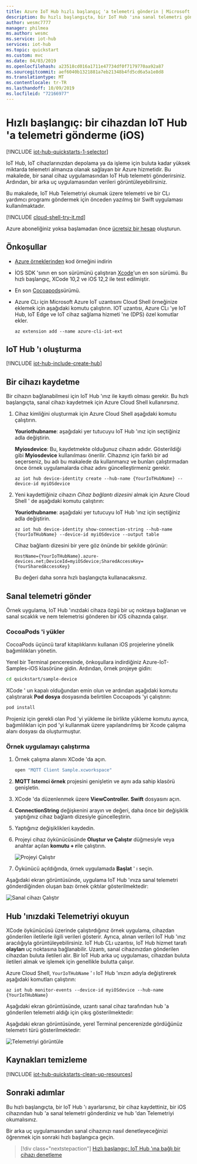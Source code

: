```yaml
---
title: Azure IoT Hub hızlı başlangıç 'a telemetri gönderin | Microsoft Docs
description: Bu hızlı başlangıçta, bir IoT Hub 'ına sanal telemetri göndermek ve bulutta işlenmek üzere IoT Hub 'ından Telemetriyi okumak için örnek bir iOS uygulaması çalıştırırsınız.
author: wesmc7777
manager: philmea
ms.author: wesmc
ms.service: iot-hub
services: iot-hub
ms.topic: quickstart
ms.custom: mvc
ms.date: 04/03/2019
ms.openlocfilehash: a23518cd016a1711e47734df0f7179770aa92a87
ms.sourcegitcommit: aef6040b1321881a7eb21348b4fd5cd6a5a1e8d8
ms.translationtype: MT
ms.contentlocale: tr-TR
ms.lasthandoff: 10/09/2019
ms.locfileid: "72166977"
---
```

# <a name="quickstart-send-telemetry-from-a-device-to-an-iot-hub-ios"></a>Hızlı başlangıç: bir cihazdan IoT Hub 'a telemetri gönderme (iOS)

[!INCLUDE [iot-hub-quickstarts-1-selector](../../includes/iot-hub-quickstarts-1-selector.md)]

IoT Hub, IoT cihazlarınızdan depolama ya da işleme için buluta kadar yüksek miktarda telemetri almanıza olanak sağlayan bir Azure hizmetidir. Bu makalede, bir sanal cihaz uygulamasından IoT Hub telemetri gönderirsiniz. Ardından, bir arka uç uygulamasından verileri görüntüleyebilirsiniz.

Bu makalede, IoT Hub Telemetriyi okumak üzere telemetri ve bir CLı yardımcı programı göndermek için önceden yazılmış bir Swift uygulaması kullanılmaktadır.

[!INCLUDE [cloud-shell-try-it.md](../../includes/cloud-shell-try-it.md)]

Azure aboneliğiniz yoksa başlamadan önce [ücretsiz bir hesap](https://azure.microsoft.com/free/?WT.mc_id=A261C142F) oluşturun.

## <a name="prerequisites"></a>Önkoşullar

- [Azure örneklerinden](https://github.com/Azure-Samples/azure-iot-samples-ios/archive/master.zip) kod örneğini indirin
- İOS SDK 'sının en son sürümünü çalıştıran [Xcode](https://developer.apple.com/xcode/)'un en son sürümü. Bu hızlı başlangıç, XCode 10,2 ve iOS 12,2 ile test edilmiştir.
- En son [Cocoapods](https://guides.cocoapods.org/using/getting-started.html)sürümü.
- Azure CLı için Microsoft Azure IoT uzantısını Cloud Shell örneğinize eklemek için aşağıdaki komutu çalıştırın. IOT uzantısı, Azure CLı 'ye IoT Hub, IoT Edge ve IoT cihaz sağlama hizmeti 'ne (DPS) özel komutlar ekler.

   ```azurecli-interactive
   az extension add --name azure-cli-iot-ext
   ```

## <a name="create-an-iot-hub"></a>IoT Hub 'ı oluşturma

[!INCLUDE [iot-hub-include-create-hub](../../includes/iot-hub-include-create-hub.md)]

## <a name="register-a-device"></a>Bir cihazı kaydetme

Bir cihazın bağlanabilmesi için IoT Hub 'ınız ile kayıtlı olması gerekir. Bu hızlı başlangıçta, sanal cihazı kaydetmek için Azure Cloud Shell kullanırsınız.

1. Cihaz kimliğini oluşturmak için Azure Cloud Shell aşağıdaki komutu çalıştırın.

   **Youriothubname**: aşağıdaki yer tutucuyu IoT Hub 'ınız için seçtiğiniz adla değiştirin.

   **Myiosdevice**: Bu, kaydetmekte olduğunuz cihazın adıdır. Gösterildiği gibi **Myiosdevice** kullanılması önerilir. Cihazınız için farklı bir ad seçerseniz, bu adı bu makalede da kullanmanız ve bunları çalıştırmadan önce örnek uygulamalarda cihaz adını güncelleştirmeniz gerekir.

   ```azurecli-interactive
   az iot hub device-identity create --hub-name {YourIoTHubName} --device-id myiOSdevice
   ```

1. Yeni kaydettiğiniz cihazın _Cihaz bağlantı dizesini_ almak için Azure Cloud Shell ' de aşağıdaki komutu çalıştırın:

   **Youriothubname**: aşağıdaki yer tutucuyu IoT Hub 'ınız için seçtiğiniz adla değiştirin.

   ```azurecli-interactive
   az iot hub device-identity show-connection-string --hub-name {YourIoTHubName} --device-id myiOSdevice --output table
   ```

   Cihaz bağlantı dizesini bir yere göz önünde bir şekilde görünür:

   `HostName={YourIoTHubName}.azure-devices.net;DeviceId=myiOSdevice;SharedAccessKey={YourSharedAccessKey}`

    Bu değeri daha sonra hızlı başlangıçta kullanacaksınız.

## <a name="send-simulated-telemetry"></a>Sanal telemetri gönder

Örnek uygulama, IoT Hub 'ınızdaki cihaza özgü bir uç noktaya bağlanan ve sanal sıcaklık ve nem telemetrisi gönderen bir iOS cihazında çalışır. 

### <a name="install-cocoapods"></a>CocoaPods 'i yükler

CocoaPods üçüncü taraf kitaplıklarını kullanan iOS projelerine yönelik bağımlılıkları yönetin.

Yerel bir Terminal penceresinde, önkoşullara indirdiğiniz Azure-IoT-Samples-iOS klasörüne gidin. Ardından, örnek projeye gidin:

```sh
cd quickstart/sample-device
```

XCode ' un kapalı olduğundan emin olun ve ardından aşağıdaki komutu çalıştırarak **Pod dosya** dosyasında belirtilen Cocoapods 'yi çalıştırın:

```sh
pod install
```

Projeniz için gerekli olan Pod 'yi yükleme ile birlikte yükleme komutu ayrıca, bağımlılıkları için pod 'yi kullanmak üzere yapılandırılmış bir Xcode çalışma alanı dosyası da oluşturmuştur. 

### <a name="run-the-sample-application"></a>Örnek uygulamayı çalıştırma 

1. Örnek çalışma alanını XCode 'da açın.

   ```sh
   open "MQTT Client Sample.xcworkspace"
   ```

2. **MQTT Istemci örnek** projesini genişletin ve aynı ada sahip klasörü genişletin.  
3. XCode 'da düzenlenmek üzere **ViewController. Swift** dosyasını açın. 
4. **ConnectionString** değişkenini arayın ve değeri, daha önce bir değişiklik yaptığınız cihaz bağlantı dizesiyle güncelleştirin.
5. Yaptığınız değişiklikleri kaydedin. 
6. Projeyi cihaz öykünücüsünde **Oluştur ve Çalıştır** düğmesiyle veya anahtar açılan **komutu + r**ile çalıştırın. 

   ![Projeyi Çalıştır](media/quickstart-send-telemetry-ios/run-sample.png)

7. Öykünücü açıldığında, örnek uygulamada **Başlat** ' ı seçin.

Aşağıdaki ekran görüntüsünde, uygulama IoT Hub 'ınıza sanal telemetri gönderdiğinden oluşan bazı örnek çıktılar gösterilmektedir:

   ![Sanal cihazı Çalıştır](media/quickstart-send-telemetry-ios/view-d2c.png)

## <a name="read-the-telemetry-from-your-hub"></a>Hub 'ınızdaki Telemetriyi okuyun

XCode öykünücüsü üzerinde çalıştırdığınız örnek uygulama, cihazdan gönderilen iletilerle ilgili verileri gösterir. Ayrıca, alınan verileri IoT Hub 'ınız aracılığıyla görüntüleyebilirsiniz. IoT Hub CLı uzantısı, IoT Hub hizmet tarafı **olayları** uç noktasına bağlanabilir. Uzantı, sanal cihazınızdan gönderilen cihazdan buluta iletileri alır. Bir IoT Hub arka uç uygulaması, cihazdan buluta iletileri almak ve işlemek için genellikle bulutta çalışır.

Azure Cloud Shell, `YourIoTHubName` ' ı IoT Hub 'ınızın adıyla değiştirerek aşağıdaki komutları çalıştırın:

```azurecli-interactive
az iot hub monitor-events --device-id myiOSdevice --hub-name {YourIoTHubName}
```

Aşağıdaki ekran görüntüsünde, uzantı sanal cihaz tarafından hub 'a gönderilen telemetri aldığı için çıkış gösterilmektedir:

Aşağıdaki ekran görüntüsünde, yerel Terminal pencerenizde gördüğünüz telemetri türü gösterilmektedir:

![Telemetriyi görüntüle](media/quickstart-send-telemetry-ios/view-telemetry.png)

## <a name="clean-up-resources"></a>Kaynakları temizleme

[!INCLUDE [iot-hub-quickstarts-clean-up-resources](../../includes/iot-hub-quickstarts-clean-up-resources.md)]

## <a name="next-steps"></a>Sonraki adımlar

Bu hızlı başlangıçta, bir IoT Hub 'ı ayarlarsınız, bir cihaz kaydettiniz, bir iOS cihazından hub 'a sanal telemetri gönderdiniz ve hub 'dan Telemetriyi okumalısınız. 

Bir arka uç uygulamasından sanal cihazınızı nasıl denetleyeceğinizi öğrenmek için sonraki hızlı başlangıca geçin.

> [!div class="nextstepaction"]
> [Hızlı başlangıç: IoT Hub 'ına bağlı bir cihazı denetleme](quickstart-control-device-node.md)
